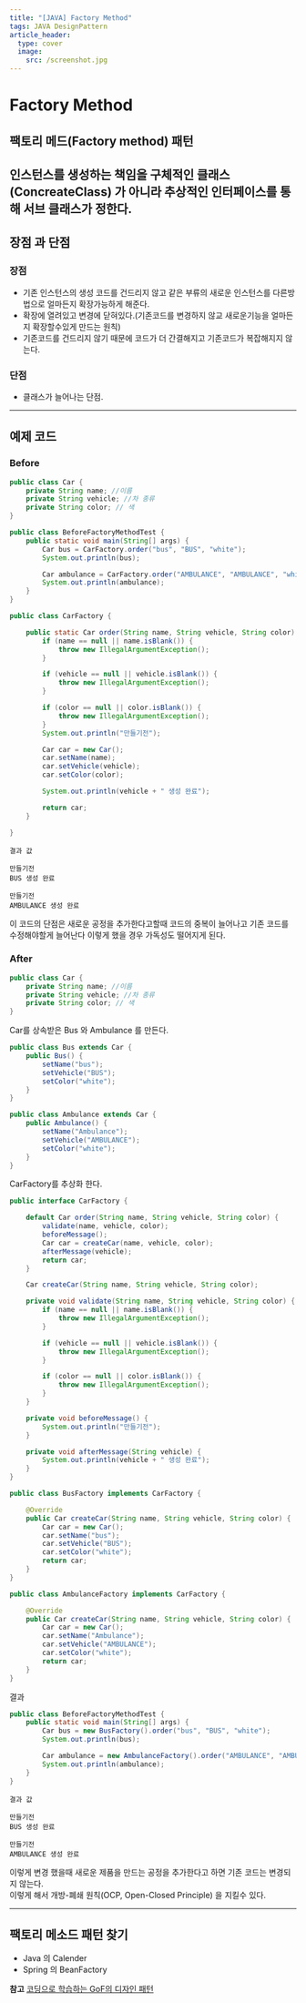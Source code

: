 ```yaml
---
title: "[JAVA] Factory Method"
tags: JAVA DesignPattern
article_header:
  type: cover
  image:
    src: /screenshot.jpg
---
```


# Factory Method
## 팩토리 메드(Factory method) 패턴
인스턴스를 생성하는 책임을 구체적인 클래스(ConcreateClass) 가 아니라 추상적인 인터페이스를 통해 서브 클래스가 정한다. 
---
## 장점 과 단점 
### 장점
- 기존 인스턴스의 생성 코드를 건드리지 않고 같은 부류의 새로운 인스턴스를 다른방법으로 얼마든지 확장가능하게 해준다.
- 확장에 열려있고 변경에 닫혀있다.(기존코드를 변경하지 않교 새로운기능을 얼마든지 확장할수있게 만드는 원칙)
- 기존코드를 건드리지 않기 때문에 코드가 더 간결해지고 기존코드가 복잡해지지 않는다. 
### 단점
- 클래스가 늘어나는 단점. 

--- 
## 예제 코드 
### Before
```java
public class Car {
    private String name; //이름
    private String vehicle; //차 종류
    private String color; // 색
}
```

```java
public class BeforeFactoryMethodTest {
    public static void main(String[] args) {
        Car bus = CarFactory.order("bus", "BUS", "white");
        System.out.println(bus);

        Car ambulance = CarFactory.order("AMBULANCE", "AMBULANCE", "white");
        System.out.println(ambulance);
    }
}
```

```java
public class CarFactory {

    public static Car order(String name, String vehicle, String color) {
        if (name == null || name.isBlank()) {
            throw new IllegalArgumentException();
        }

        if (vehicle == null || vehicle.isBlank()) {
            throw new IllegalArgumentException();
        }

        if (color == null || color.isBlank()) {
            throw new IllegalArgumentException();
        }
        System.out.println("만들기전");

        Car car = new Car();
        car.setName(name);
        car.setVehicle(vehicle);
        car.setColor(color);

        System.out.println(vehicle + " 생성 완료");

        return car;
    }

}
```

```
결과 값

만들기전
BUS 생성 완료

만들기전
AMBULANCE 생성 완료
```

이 코드의 단점은 새로운 공정을 추가한다고할때 코드의 중복이 늘어나고 기존 코드를 수정해야할게 늘어난다 이렇게 했을 경우 가독성도 떨어지게 된다.

### After

```java
public class Car {
    private String name; //이름
    private String vehicle; //차 종류
    private String color; // 색
}
```

Car를 상속받은 Bus 와 Ambulance 를 만든다.

```java
public class Bus extends Car {
    public Bus() {
        setName("bus");
        setVehicle("BUS");
        setColor("white");
    }
}
```

```java
public class Ambulance extends Car {
    public Ambulance() {
        setName("Ambulance");
        setVehicle("AMBULANCE");
        setColor("white");
    }
}
```

CarFactory를 추상화 한다.

```java
public interface CarFactory {

    default Car order(String name, String vehicle, String color) {
        validate(name, vehicle, color);
        beforeMessage();
        Car car = createCar(name, vehicle, color);
        afterMessage(vehicle);
        return car;
    }

    Car createCar(String name, String vehicle, String color);

    private void validate(String name, String vehicle, String color) {
        if (name == null || name.isBlank()) {
            throw new IllegalArgumentException();
        }

        if (vehicle == null || vehicle.isBlank()) {
            throw new IllegalArgumentException();
        }

        if (color == null || color.isBlank()) {
            throw new IllegalArgumentException();
        }
    }

    private void beforeMessage() {
        System.out.println("만들기전");
    }

    private void afterMessage(String vehicle) {
        System.out.println(vehicle + " 생성 완료");
    }
}
```

```java
public class BusFactory implements CarFactory {

    @Override
    public Car createCar(String name, String vehicle, String color) {
        Car car = new Car();
        car.setName("bus");
        car.setVehicle("BUS");
        car.setColor("white");
        return car;
    }
}
```

```java
public class AmbulanceFactory implements CarFactory {

    @Override
    public Car createCar(String name, String vehicle, String color) {
        Car car = new Car();
        car.setName("Ambulance");
        car.setVehicle("AMBULANCE");
        car.setColor("white");
        return car;
    }
}
```

결과
```java
public class BeforeFactoryMethodTest {
    public static void main(String[] args) {
        Car bus = new BusFactory().order("bus", "BUS", "white");
        System.out.println(bus);

        Car ambulance = new AmbulanceFactory().order("AMBULANCE", "AMBULANCE", "white");
        System.out.println(ambulance);
    }
}
```

```
결과 값

만들기전
BUS 생성 완료

만들기전
AMBULANCE 생성 완료
```

이렇게 변경 했을때 새로운 제품을 만드는 공정을 추가한다고 하면 기존 코드는 변경되지 않는다.<br>
이렇게 해서 개방-폐쇄 원칙(OCP, Open-Closed Principle) 을 지킬수 있다.

---

## 팩토리 메소드 패턴 찾기
- Java 의 Calender
- Spring 의 BeanFactory

**참고**
[코딩으로 학습하는 GoF의 디자인 패턴](https://www.inflearn.com/course/%EB%94%94%EC%9E%90%EC%9D%B8-%ED%8C%A8%ED%84%B4)
